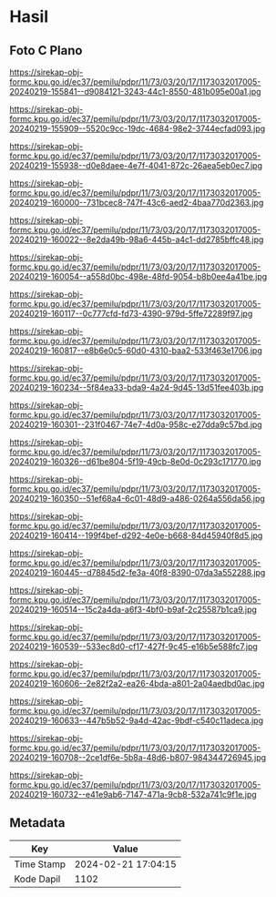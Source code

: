 # Hasil

## Foto C Plano

https://sirekap-obj-formc.kpu.go.id/ec37/pemilu/pdpr/11/73/03/20/17/1173032017005-20240219-155841--d9084121-3243-44c1-8550-481b095e00a1.jpg

https://sirekap-obj-formc.kpu.go.id/ec37/pemilu/pdpr/11/73/03/20/17/1173032017005-20240219-155909--5520c9cc-19dc-4684-98e2-3744ecfad093.jpg

https://sirekap-obj-formc.kpu.go.id/ec37/pemilu/pdpr/11/73/03/20/17/1173032017005-20240219-155938--d0e8daee-4e7f-4041-872c-26aea5eb0ec7.jpg

https://sirekap-obj-formc.kpu.go.id/ec37/pemilu/pdpr/11/73/03/20/17/1173032017005-20240219-160000--731bcec8-747f-43c6-aed2-4baa770d2363.jpg

https://sirekap-obj-formc.kpu.go.id/ec37/pemilu/pdpr/11/73/03/20/17/1173032017005-20240219-160022--8e2da49b-98a6-445b-a4c1-dd2785bffc48.jpg

https://sirekap-obj-formc.kpu.go.id/ec37/pemilu/pdpr/11/73/03/20/17/1173032017005-20240219-160054--a558d0bc-498e-48fd-9054-b8b0ee4a41be.jpg

https://sirekap-obj-formc.kpu.go.id/ec37/pemilu/pdpr/11/73/03/20/17/1173032017005-20240219-160117--0c777cfd-fd73-4390-979d-5ffe72289f97.jpg

https://sirekap-obj-formc.kpu.go.id/ec37/pemilu/pdpr/11/73/03/20/17/1173032017005-20240219-160817--e8b6e0c5-60d0-4310-baa2-533f463e1706.jpg

https://sirekap-obj-formc.kpu.go.id/ec37/pemilu/pdpr/11/73/03/20/17/1173032017005-20240219-160234--5f84ea33-bda9-4a24-9d45-13d51fee403b.jpg

https://sirekap-obj-formc.kpu.go.id/ec37/pemilu/pdpr/11/73/03/20/17/1173032017005-20240219-160301--231f0467-74e7-4d0a-958c-e27dda9c57bd.jpg

https://sirekap-obj-formc.kpu.go.id/ec37/pemilu/pdpr/11/73/03/20/17/1173032017005-20240219-160326--d61be804-5f19-49cb-8e0d-0c293c171770.jpg

https://sirekap-obj-formc.kpu.go.id/ec37/pemilu/pdpr/11/73/03/20/17/1173032017005-20240219-160350--51ef68a4-6c01-48d9-a486-0264a556da56.jpg

https://sirekap-obj-formc.kpu.go.id/ec37/pemilu/pdpr/11/73/03/20/17/1173032017005-20240219-160414--199f4bef-d292-4e0e-b668-84d45940f8d5.jpg

https://sirekap-obj-formc.kpu.go.id/ec37/pemilu/pdpr/11/73/03/20/17/1173032017005-20240219-160445--d78845d2-fe3a-40f8-8390-07da3a552288.jpg

https://sirekap-obj-formc.kpu.go.id/ec37/pemilu/pdpr/11/73/03/20/17/1173032017005-20240219-160514--15c2a4da-a6f3-4bf0-b9af-2c25587b1ca9.jpg

https://sirekap-obj-formc.kpu.go.id/ec37/pemilu/pdpr/11/73/03/20/17/1173032017005-20240219-160539--533ec8d0-cf17-427f-9c45-e16b5e588fc7.jpg

https://sirekap-obj-formc.kpu.go.id/ec37/pemilu/pdpr/11/73/03/20/17/1173032017005-20240219-160606--2e82f2a2-ea26-4bda-a801-2a04aedbd0ac.jpg

https://sirekap-obj-formc.kpu.go.id/ec37/pemilu/pdpr/11/73/03/20/17/1173032017005-20240219-160633--447b5b52-9a4d-42ac-9bdf-c540c11adeca.jpg

https://sirekap-obj-formc.kpu.go.id/ec37/pemilu/pdpr/11/73/03/20/17/1173032017005-20240219-160708--2ce1df6e-5b8a-48d6-b807-984344726945.jpg

https://sirekap-obj-formc.kpu.go.id/ec37/pemilu/pdpr/11/73/03/20/17/1173032017005-20240219-160732--e41e9ab6-7147-471a-9cb8-532a741c9f1e.jpg


## Metadata

| Key        | Value               |
| ---------- | ------------------- |
| Time Stamp | 2024-02-21 17:04:15 |
| Kode Dapil | 1102                |



